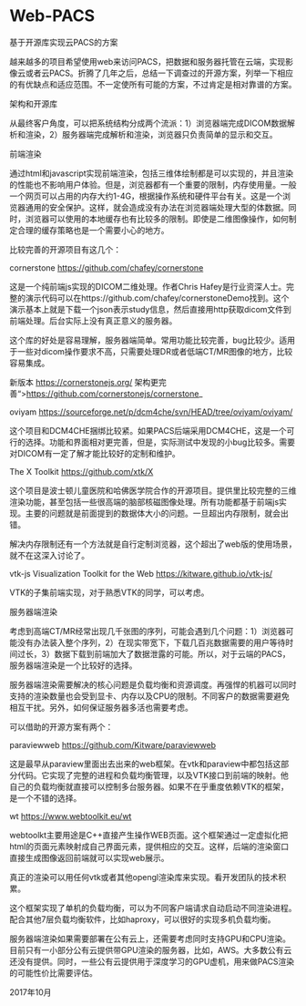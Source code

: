 # Web-PACS

基于开源库实现云PACS的方案

越来越多的项目希望使用web来访问PACS，把数据和服务器托管在云端，实现影像云或者云PACS。折腾了几年之后，总结一下调查过的开源方案，列举一下相应的有优缺点和适应范围。不一定使所有可能的方案，不过肯定是相对靠谱的方案。

架构和开源库

从最终客户角度，可以把系统结构分成两个流派：1）浏览器端完成DICOM数据解析和渲染，2）服务器端完成解析和渲染，浏览器只负责简单的显示和交互。

前端渲染

通过html和javascript实现前端渲染，包括三维体绘制都是可以实现的，并且渲染的性能也不影响用户体验。但是，浏览器都有一个重要的限制，内存使用量。一般一个网页可以占用的内存大约1-4G，根据操作系统和硬件平台有关。这是一个浏览器通用的安全保护。这样，就会造成没有办法在浏览器端处理大型的体数据。同时，浏览器可以使用的本地缓存也有比较多的限制。即使是二维图像操作，如何制定合理的缓存策略也是一个需要小心的地方。

比较完善的开源项目有这几个：

cornerstone
https://github.com/chafey/cornerstone

这是一个纯前端js实现的DICOM二维处理。作者Chris Hafey是行业资深人士。完整的演示代码可以在https://github.com/chafey/cornerstoneDemo找到。这个演示基本上就是下载一个json表示study信息，然后直接用http获取dicom文件到前端处理。后台实际上没有真正意义的服务器。

这个库的好处是容易理解，服务器端简单。常用功能比较完善，bug比较少。适用于一些对dicom操作要求不高，只需要处理DR或者低端CT/MR图像的地方，比较容易集成。

新版本 https://cornerstonejs.org/ 架构更完善“>https://github.com/cornerstonejs/cornerstone_

oviyam
https://sourceforge.net/p/dcm4che/svn/HEAD/tree/oviyam/oviyam/

这个项目和DCM4CHE捆绑比较紧。如果PACS后端采用DCM4CHE，这是一个可行的选择。功能和界面相对更完善，但是，实际测试中发现的小bug比较多。需要对DICOM有一定了解才能比较好的定制和维护。

The X Toolkit
https://github.com/xtk/X

这个项目是波士顿儿童医院和哈佛医学院合作的开源项目。提供里比较完整的三维渲染功能，甚至包括一些很高端的脑部核磁图像处理。所有功能都基于前端js实现。主要的问题就是前面提到的数据体大小的问题。一旦超出内存限制，就会出错。

解决内存限制还有一个方法就是自行定制浏览器，这个超出了web版的使用场景，就不在这深入讨论了。

vtk-js
Visualization Toolkit for the Web https://kitware.github.io/vtk-js/

VTK的子集前端实现，对于熟悉VTK的同学，可以考虑。

服务器端渲染

考虑到高端CT/MR经常出现几千张图的序列，可能会遇到几个问题：1）浏览器可能没有办法装入整个序列，2）在现实带宽下，下载几百兆数据需要的用户等待时间过长，3）数据下载到前端加大了数据泄露的可能。所以，对于云端的PACS，服务器端渲染是一个比较好的选择。

服务器端渲染需要解决的核心问题是负载均衡和资源调度。再强悍的机器可以同时支持的渲染数量也会受到显卡、内存以及CPU的限制。不同客户的数据需要避免相互干扰。另外，如何保证服务器多活也需要考虑。

可以借助的开源方案有两个：

paraviewweb
https://github.com/Kitware/paraviewweb

这是最早从paraview里面出去出来的web框架。在vtk和paraview中都包括这部分代码。它实现了完整的进程和负载均衡管理，以及VTK接口到前端的映射。他自己的负载均衡就直接可以控制多台服务器。如果不在乎重度依赖VTK的框架，是一个不错的选择。

wt
https://www.webtoolkit.eu/wt

webtoolkt主要用途是C++直接产生操作WEB页面。这个框架通过一定虚拟化把html的页面元素映射成自己界面元素，提供相应的交互。这样，后端的渲染窗口直接生成图像返回前端就可以实现web展示。

真正的渲染可以用任何vtk或者其他opengl渲染库来实现。看开发团队的技术积累。

这个框架实现了单机的负载均衡，可以为不同客户端请求自动启动不同渲染进程。配合其他7层负载均衡软件，比如haproxy，可以很好的实现多机负载均衡。

服务器端渲染如果需要部署在公有云上，还需要考虑同时支持GPU和CPU渲染。目前只有一小部分公有云提供带GPU渲染的服务器，比如，AWS。大多数公有云还没有提供。同时，一些公有云提供用于深度学习的GPU虚机，用来做PACS渲染的可能性价比需要评估。

2017年10月
